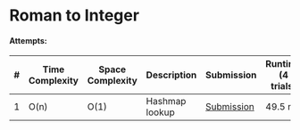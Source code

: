 # Roman to Integer

#### Attempts:

| # | Time Complexity | Space Complexity | Description | Submission | Runtime (4 trials) | Memory (4 trials) |
| - | ---- | ----- | ----------- | ----------- | ----------- | ----------- |
| 1 | O(n) | O(1) | Hashmap lookup | [Submission](https://leetcode.com/problems/roman-to-integer/submissions/1114686109) | 49.5 ms | 16.4 MB |